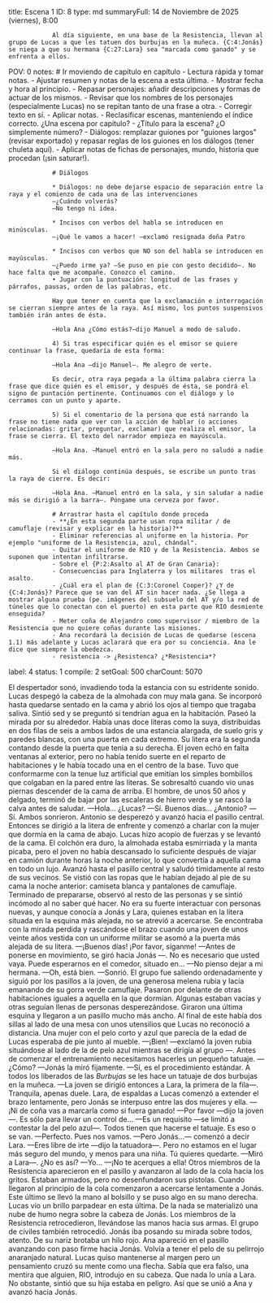title:          Escena 1
ID:             8
type:           md
summaryFull:    14 de Noviembre de 2025 (viernes), 8:00
                
                Al día siguiente, en una base de la Resistencia, llevan al grupo de Lucas a que les tatuen dos burbujas en la muñeca. {C:4:Jonás} se niega a que su hermana {C:27:Lara} sea "marcada como ganado" y se enfrenta a ellos.
POV:            0
notes:          # Ir moviendo de capítulo en capítulo
                - Lectura rápida y tomar notas.
                - Ajustar resumen y notas de la escena a esta última.
                - Mostrar fecha y hora al principio.
                - Repasar personajes: añadir descripciones y formas de actuar de los mismos.
                - Revisar que los nombres de los personajes (especialmente Lucas) no se repitan tanto de una frase a otra.
                - Corregir texto en sí.
                - Aplicar notas.
                - Reclasificar escenas, manteniendo el índice correcto. ¿Una escena por capítulo?
                - ¿Título para la escena? ¿O simplemente número?
                - Diálogos: remplazar guiones por "guiones largos" (revisar exportado) y repasar reglas de los guiones en los diálogos (tener chuleta aquí).
                - Aplicar notas de fichas de personajes, mundo, historia que procedan (¡sin saturar!).
                
                # Diálogos
                
                * Diálogos: no debe dejarse espacio de separación entre la raya y el comienzo de cada una de las intervenciones
                —¿Cuándo volverás?
                —No tengo ni idea.
                
                * Incisos con verbos del habla se introducen en minúsculas.
                —¡Qué le vamos a hacer! —exclamó resignada doña Patro
                
                * Incisos con verbos que NO son del habla se introducen en mayúsculas.
                —¿Puedo irme ya? —Se puso en pie con gesto decidido—. No hace falta que me acompañe. Conozco el camino.
                • Jugar con la puntuación: longitud de las frases y párrafos, pausas, orden de las palabras, etc.
                
                Hay que tener en cuenta que la exclamación e interrogación se cierran siempre antes de la raya. Así mismo, los puntos suspensivos también irán antes de ésta.
                
                —Hola Ana ¿Cómo estás?—dijo Manuel a modo de saludo.
                
                4) Si tras especificar quién es el emisor se quiere continuar la frase, quedaría de esta forma:
                
                —Hola Ana —dijo Manuel—. Me alegro de verte.
                
                Es decir, otra raya pegada a la última palabra cierra la frase que dice quién es el emisor, y después de ésta, se pondrá el signo de puntación pertinente. Continuamos con el diálogo y lo cerramos con un punto y aparte.
                
                5) Si el comentario de la persona que está narrando la frase no tiene nada que ver con la acción de hablar (o acciones relacionadas: gritar, preguntar, exclamar) que realiza el emisor, la frase se cierra. El texto del narrador empieza en mayúscula.
                
                —Hola Ana. —Manuel entró en la sala pero no saludó a nadie más.
                
                Si el diálogo continúa después, se escribe un punto tras la raya de cierre. Es decir:
                
                —Hola Ana. —Manuel entró en la sala, y sin saludar a nadie más se dirigió a la barra—. Póngame una cerveza por favor.
                
                # Arrastrar hasta el capítulo donde proceda
                - **¿En esta segunda parte usan ropa militar / de camuflaje (revisar y explicar en la historia)?**
                - Eliminar referencias al uniforme en la historia. Por ejemplo "uniforme de la Resistencia, azul, chándal".
                - Quitar el uniforme de RIO y de la Resistencia. Ambos se suponen que intentan infiltrarse.
                - Sobre el {P:2:Asalto al AT de Gran Canaria}:
                - Consecuencias para Inglaterra y los militares  tras el asalto.
                - ¿Cuál era el plan de {C:3:Coronel Cooper}? ¿Y de {C:4:Jonás}? Parece que se van del AT sin hacer nada. ¿Se llega a mostrar alguna prueba (pe. imágenes del subsuelo del AT y/o la red de túneles que lo conectan con el puerto) en esta parte que RIO desmiente enseguida?
                - Meter coña de Alejandro como supervisor / miembro de la Resistencia que no quiere coñas durante las misiones.
                - Ana recordará la decisión de Lucas de quedarse (escena 1.1) más adelante y Lucas aclarará que era por su conciencia. Ana le dice que siempre la obedezca.
                - resistencia -> ¿Resistenca? ¿*Resistencia*?
label:          4
status:         1
compile:        2
setGoal:        500
charCount:      5070


El despertador sonó, invadiendo toda la estancia con su estridente sonido.
Lucas despegó la cabeza de la almohada con muy mala gana. Se incorporó hasta quedarse sentado en la cama y abrió los ojos al tiempo que tragaba saliva. Sintió sed y se preguntó si tendrían agua en la habitación.
Paseó la mirada por su alrededor. Había unas doce literas como la suya, distribuidas en dos filas de seis a ambos lados de una estancia alargada, de suelo gris y paredes blancas, con una puerta en cada extremo. Su litera era la segunda contando desde la puerta que tenia a su derecha.
El joven echó en falta ventanas al exterior, pero no había tenido suerte en el reparto de habitaciones y le había tocado una en el centro de la base. Tuvo que conformarme con la tenue luz artificial que emitían los simples bombillos que colgaban en la pared entre las literas.
Se sobresaltó cuando vio unas piernas descender de la cama de arriba. El hombre, de unos 50 años y delgado, terminó de bajar por las escaleras de hierro verde y se rascó la calva antes de saludar.
—Hola... ¿Lucas?
—Sí. Buenos días... ¿Antonio?
—Sí.
Ambos sonrieron. Antonio se desperezó y avanzó hacia el pasillo central. Entonces se dirigió a la litera de enfrente y comenzó a charlar con la mujer que dormía en la cama de abajo.
Lucas hizo acopio de fuerzas y se levantó de la cama. El colchón era duro, la almohada estaba esmirriada y la manta picaba, pero el joven no había descansado lo suficiente después de viajar en camión durante horas la noche anterior, lo que convertía a aquella cama en todo un lujo.
Avanzó hasta el pasillo central y saludó tímidamente al resto de sus vecinos. Se vistió con las ropas que le habían dejado al pie de su cama la noche anterior: camiseta blanca y pantalones de camuflaje.
Terminado de prepararse, observó al resto de las personas y se sintió incómodo al no saber qué hacer. No era su fuerte interactuar con personas nuevas, y aunque conocía a Jonás y Lara, quienes estaban en la litera situada en la esquina más alejada, no se atrevió a acercarse.
Se encontraba con la mirada perdida y rascándose el brazo cuando una joven de unos veinte años vestida con un uniforme militar se asomó a la puerta más alejada de su litera.
—¡Buenos días! ¡Por favor, síganme! —Antes de ponerse en movimiento, se giró hacia Jonás —. No es necesario que usted vaya. Puede esperarnos en el comedor, situado en...
—No pienso dejar a mi hermana.
—Oh, está bien. —Sonrió.
El grupo fue saliendo ordenadamente y siguió por los pasillos a la joven, de una generosa melena rubia y lacia emanando de su gorra verde camuflaje. Pasaron por delante de otras habitaciones iguales a aquella en la que dormían. Algunas estaban vacías y otras seguían llenas de personas desperezándose.
Giraron una última esquina y llegaron a un pasillo mucho más ancho. Al final de este había dos sillas al lado de una mesa con unos utensilios que Lucas no reconoció a distancia. Una mujer con el pelo corto y azul que parecía de la edad de Lucas esperaba de pie junto al mueble.
—¡Bien! —exclamó la joven rubia situándose al lado de la de pelo azul mientras se dirigía al grupo —. Antes de comenzar el entrenamiento necesitamos hacerles un pequeño tatuaje.
—¿Cómo? —Jonás la miró fijamente.
—Sí, es el procedimiento estándar. A todos los liberados de las *Burbujas* se les hace un tatuaje de dos burbujas en la muñeca. —La joven se dirigió entonces a Lara, la primera de la fila—. Tranquila, apenas duele.
Lara, de espaldas a Lucas comenzó a extender el brazo lentamente, pero Jonás se interpuso entre las dos mujeres y ella.
—¡Ni de coña vas a marcarla como si fuera ganado!
—Por favor —dijo la joven—. Es sólo para llevar un control de...
—Es un requisito —se limitó a contestar la del pelo azul—. Todos tienen que hacerse el tatuaje. Es eso o se van.
—Perfecto. Pues nos vamos.
—Pero Jonás...— comenzó a decir Lara.
—Eres libre de irte —dijo la tatuadora—. Pero no estamos en el lugar más seguro del mundo, y menos para una niña. Tú quieres quedarte. —Miró a Lara—. ¿No es así?
—Yo...
—¡No te acerques a ella!
Otros miembros de la Resistencia aparecieron en el pasillo y avanzaron al lado de la cola hacia los gritos. Estaban armados, pero no desenfundaron sus pistolas.
Cuando llegaron al principio de la cola comenzaron a acercarse lentamente a Jonás. Este último se llevó la mano al bolsillo y se puso algo en su mano derecha. 
Lucas vio un brillo parpadear en esta última. De la nada se materializó una nube de humo negra sobre la cabeza de Jonás. Los miembros de la Resistencia retrocedieron, llevándose las manos hacia sus armas. El grupo de civiles también retrocedió.
Jonás iba posando su mirada sobre todos, atento. De su nariz brotaba un hilo rojo.
Ana apareció en el pasillo avanzando con paso firme hacia Jonás. Volvía a tener el pelo de su pelirrojo anaranjado natural.
Lucas quiso mantenerse al margen pero un pensamiento cruzó su mente como una flecha. Sabía que era falso, una mentira que alguien, RIO, introdujo en su cabeza. Que nada lo unía a Lara.
No obstante, sintió que su hija estaba en peligro.
Así que se unió a Ana y avanzó hacia Jonás.